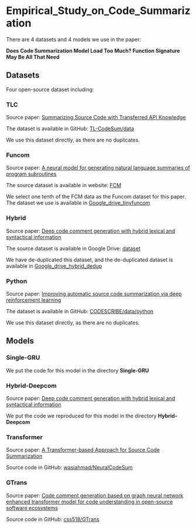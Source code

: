 # Empirical_Study_on_Code_Summarization
There are 4 datasets and 4 models we use in the paper: 

**Does Code Summarization Model Load Too Much? Function Signature May Be All That Need**

## Datasets

Four open-source dataset including:
### TLC

Source paper: [Summarizing Source Code with Transferred API Knowledge](https://doi.org/10.24963/ijcai.2018/314)

The dataset is available in GitHub: [TL-CodeSum/data](https://github.com/xing-hu/TL-CodeSum/tree/master/data)

We use this dataset directly, as there are no duplicates.

### Funcom
Source paper: [A neural model for generating natural language summaries of program subroutines](https://doi.org/10.1109/ICSE.2019.00087)

The source dataset is available in website: [FCM](https://figshare.com/s/fe32740133b33d719ab5)

We select one tenth of the FCM data as the Funcom dataset for this paper. The dataset we use is available in [Google_drive_tinyfuncom](https://drive.google.com/drive/folders/1JtNOigfzOjLGTkPhH9CPB__pvlT_9RVc?usp=share_link)

### Hybrid
Source paper: [Deep code comment generation with hybrid lexical and syntactical information](https://doi.org/10.1007/s10664-019-09730-9)

The source dataset is available in Google Drive: [dataset](https://drive.google.com/drive/folders/130liaynevaYo2AhNoFtadtc7uBS12_aW?usp=sharing)

We have de-duplicated this dataset, and the de-duplicated dataset is available in [Google_drive_hybrid_dedup](https://drive.google.com/drive/folders/110Vwl9bccZChRSaMm0uU7AuUMVPt_Cku?usp=share_link)

### Python
Source paper: [Improving automatic source code summarization via deep reinforcement learning](https://doi.org/10.1145/3238147.3238206)

The dataset is available in GitHub: [CODESCRIBE/data/python](https://github.com/GJCEXP/CODESCRIBE/tree/master/data/python)

We use this dataset directly, as there are no duplicates.

## Models
### Single-GRU
We put the code for this model in the directory **Single-GRU**

### Hybrid-Deepcom
Source paper: [Deep code comment generation with hybrid lexical and syntactical information](https://doi.org/10.1007/s10664-019-09730-9)

We put the code we reproduced for this model in the directory **Hybrid-Deepcom**
### Transformer
Source paper: [A Transformer-based Approach for Source Code Summarization](https://doi.org/10.18653/v1/2020.acl-main.449)

Source code in GitHub: [wasiahmad/NeuralCodeSum](https://github.com/wasiahmad/NeuralCodeSum)
### GTrans
Source paper: [Code comment generation based on graph neural network enhanced transformer model for code understanding in open-source software ecosystems](https://doi.org/10.1007/s10515-022-00341-1)

Source code in GitHub: [css518/GTrans](https://github.com/css518/GTrans)
